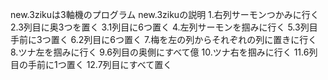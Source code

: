 new.3zikuは3軸機のプログラム
new.3zikuの説明
1.右列サーモンつかみに行く
2.3列目に奥3つを置く
3.1列目に6つ置く
4.左列サーモンを掴みに行く
5.3列目手前に3つ置く
6.2列目に6つ置く
7.梅を左の列からそれぞれの列に置きに行く
8.ツナ左を掴みに行く
9.6列目の奥側にすべて億
10.ツナ右を掴みに行く
11.6列目の手前に1つ置く
12.7列目にすべて置く